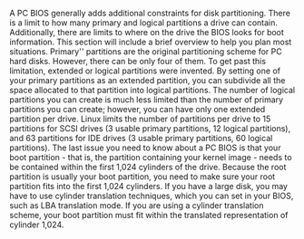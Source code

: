 A PC BIOS generally adds additional constraints for disk partitioning. There is a limit to how many primary and logical partitions
a drive can contain. Additionally, there are limits to where on the drive the BIOS looks for boot information. This section will include 
a brief overview to help you plan most situations. 
Primary'' partitions are the original partitioning scheme for PC hard disks. However, there can be only four of them. To get past this 
limitation, extended or logical partitions were invented. By setting one of your primary partitions as an extended partition, you
can subdivide all the space allocated to that partition into logical partitions. The number of logical partitions you can create is much 
less limited than the number of primary partitions you can create; however, you can have only one extended partition per drive. 
Linux limits the number of partitions per drive to 15 partitions for SCSI drives (3 usable primary partitions, 12 logical partitions), and
63 partitions for IDE drives (3 usable primary partitions, 60 logical partitions). 
The last issue you need to know about a PC BIOS is that your boot partition - that is, the partition containing your kernel image - needs
to be contained within the first 1,024 cylinders of the drive. Because the root partition is usually your boot partition, you need to make
sure your root partition fits into the first 1,024 cylinders. 
If you have a large disk, you may have to use cylinder translation techniques, which you can set in your BIOS, such as LBA translation 
mode.  If you are using a cylinder translation scheme, your
boot partition must fit within the translated representation of cylinder 1,024.
